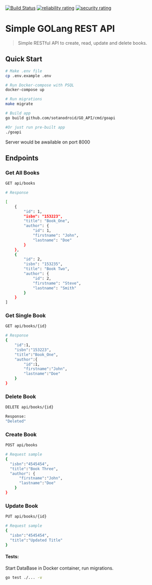 [![Build Status](https://travis-ci.org/sotanodroid/GO_API.svg?branch=master)](https://travis-ci.org/sotanodroid/GO_API) [![reliability rating](https://sonarcloud.io/api/project_badges/measure?project=sotanodroid_GO_API&metric=reliability_rating)](https://sonarcloud.io/dashboard?id=sotanodroid_GO_API) [![security rating](https://sonarcloud.io/api/project_badges/measure?project=sotanodroid_GO_API&metric=security_rating)](https://sonarcloud.io/dashboard?id=sotanodroid_GO_API)

# Simple GOLang REST API

> Simple RESTful API to create, read, update and delete books.

## Quick Start


``` bash
# Make .env file
cp .env.example .env
```

```bash
# Run Docker-compose with PSQL
docker-compose up
```

```bash
# Run migrations
make migrate
```

``` bash
# Build app
go build github.com/sotanodroid/GO_API/cmd/goapi

#Or just run pre-built app
./goapi
```

Server would be awailable on port 8000

## Endpoints

### Get All Books
``` bash
GET api/books

# Response

[
    {
        "id": 1,
        "isbn": "153223",
        "title": "Book_One",
        "author": {
            "id": 1,
            "firstname": "John",
            "lastname": "Doe"
        }
    },
    {
        "id": 2,
        "isbn": "153235",
        "title": "Book Two",
        "author": {
            "id": 2,
            "firstname": "Steve",
            "lastname": "Smith"
        }
    }
]
```
### Get Single Book
``` bash
GET api/books/{id}

# Response
{
    "id":1,
    "isbn":"153223",
    "title":"Book_One",
    "author":{
        "id":1,
        "firstname":"John",
        "lastname":"Doe"
    }
}
```

### Delete Book
``` bash
DELETE api/books/{id}

Response:
"Deleted"
```

### Create Book
``` bash
POST api/books

# Request sample
{
  "isbn":"4545454",
  "title":"Book Three",
  "author": {
      "firstname":"John",
      "lastname":"Doe"
    }
}
```

### Update Book
``` bash
PUT api/books/{id}

# Request sample
{
  "isbn":"4545454",
  "title":"Updated Title"
}

```

#### Tests:

Start DataBase in Docker container, run migrations.
``` bash
go test ./... -v
```
